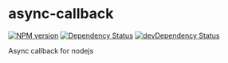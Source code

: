 async-callback
==============

[![NPM version](https://badge.fury.io/js/async-callback.png)](http://badge.fury.io/js/async-callback)
[![Dependency Status](https://david-dm.org/jetiny/async-callback.png)](https://david-dm.org/jetiny/async-callback)
[![devDependency Status](https://david-dm.org/jetiny/async-callback/dev-status.png)](https://david-dm.org/jetiny/async-callback#info=devDependencies)

Async callback for nodejs
